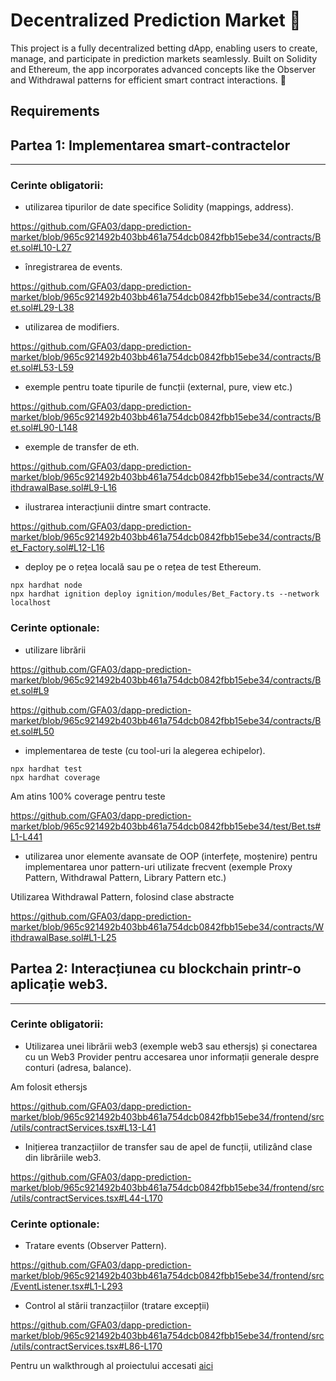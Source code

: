 # Decentralized Prediction Market 🌟

This project is a fully decentralized betting dApp, enabling users to create, manage, and participate in prediction markets seamlessly. Built on Solidity and Ethereum, the app incorporates advanced concepts like the Observer and Withdrawal patterns for efficient smart contract interactions. 🚀

## Requirements

## Partea 1: Implementarea smart-contractelor
---
### Cerinte obligatorii:
- utilizarea tipurilor de date specifice Solidity (mappings, address).

https://github.com/GFA03/dapp-prediction-market/blob/965c921492b403bb461a754dcb0842fbb15ebe34/contracts/Bet.sol#L10-L27

- înregistrarea de events.

https://github.com/GFA03/dapp-prediction-market/blob/965c921492b403bb461a754dcb0842fbb15ebe34/contracts/Bet.sol#L29-L38

- utilizarea de modifiers.

https://github.com/GFA03/dapp-prediction-market/blob/965c921492b403bb461a754dcb0842fbb15ebe34/contracts/Bet.sol#L53-L59

- exemple pentru toate tipurile de funcții (external, pure, view etc.)

https://github.com/GFA03/dapp-prediction-market/blob/965c921492b403bb461a754dcb0842fbb15ebe34/contracts/Bet.sol#L90-L148

- exemple de transfer de eth.

https://github.com/GFA03/dapp-prediction-market/blob/965c921492b403bb461a754dcb0842fbb15ebe34/contracts/WithdrawalBase.sol#L9-L16

- ilustrarea interacțiunii dintre smart contracte.

https://github.com/GFA03/dapp-prediction-market/blob/965c921492b403bb461a754dcb0842fbb15ebe34/contracts/Bet_Factory.sol#L12-L16

- deploy pe o rețea locală sau pe o rețea de test Ethereum.

```
npx hardhat node
npx hardhat ignition deploy ignition/modules/Bet_Factory.ts --network localhost
```

### Cerinte optionale:
- utilizare librării

https://github.com/GFA03/dapp-prediction-market/blob/965c921492b403bb461a754dcb0842fbb15ebe34/contracts/Bet.sol#L9

https://github.com/GFA03/dapp-prediction-market/blob/965c921492b403bb461a754dcb0842fbb15ebe34/contracts/Bet.sol#L50

- implementarea de teste (cu tool-uri la alegerea echipelor).

```
npx hardhat test
npx hardhat coverage
```
Am atins 100% coverage pentru teste

https://github.com/GFA03/dapp-prediction-market/blob/965c921492b403bb461a754dcb0842fbb15ebe34/test/Bet.ts#L1-L441

- utilizarea unor elemente avansate de OOP (interfețe, moștenire) pentru implementarea unor pattern-uri utilizate frecvent (exemple Proxy Pattern, Withdrawal Pattern, Library Pattern etc.)

Utilizarea Withdrawal Pattern, folosind clase abstracte

https://github.com/GFA03/dapp-prediction-market/blob/965c921492b403bb461a754dcb0842fbb15ebe34/contracts/WithdrawalBase.sol#L1-L25


## Partea 2: Interacțiunea cu blockchain printr-o aplicație web3.
---

### Cerinte obligatorii:
- Utilizarea unei librării web3 (exemple web3 sau ethersjs) și conectarea cu un Web3 Provider pentru accesarea unor informații generale despre conturi (adresa, balance).

Am folosit ethersjs

https://github.com/GFA03/dapp-prediction-market/blob/965c921492b403bb461a754dcb0842fbb15ebe34/frontend/src/utils/contractServices.tsx#L13-L41

- Inițierea tranzacțiilor de transfer sau de apel de funcții, utilizând clase din
librăriile web3.

https://github.com/GFA03/dapp-prediction-market/blob/965c921492b403bb461a754dcb0842fbb15ebe34/frontend/src/utils/contractServices.tsx#L44-L170

### Cerinte optionale:
- Tratare events (Observer Pattern).

https://github.com/GFA03/dapp-prediction-market/blob/965c921492b403bb461a754dcb0842fbb15ebe34/frontend/src/EventListener.tsx#L1-L293

- Control al stării tranzacțiilor (tratare excepții)

https://github.com/GFA03/dapp-prediction-market/blob/965c921492b403bb461a754dcb0842fbb15ebe34/frontend/src/utils/contractServices.tsx#L86-L170

Pentru un walkthrough al proiectului accesati [aici](./docs/project-walkthrough.md)